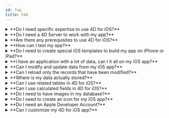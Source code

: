 ```yaml
---
id: faq
title: FAQ
---
```


<details>
<summary>
    **Do I need specific expertise to use 4D for iOS?**
</summary>

With 4D for iOS, you can easily create a mobile project directly from 4D, without the need of any prior expertise building native iOS apps!

The mobile project editor has been designed in such a way that you can use 4D for iOS without any specific knowledge in mobile app developement. 

</details>


<details>
<summary>
**Do I need a 4D Server to work with my app?**
</summary>

4D Server is required to use 4D for iOS, 4D Desktop (Single User) is not supported.

</details>


<details>
<summary>
**Are there any prerequisites to use 4D for iOS?**
</summary>

To use 4D for iOS you'll need to install the latest version of Xcode on your Mac.
See the prerequisites list [here](prerequisites.html).

</details>


<details>
<summary>
**How can I test my app?**
</summary>

4D for iOS allows you to test your app in the [Simulator](simulator.html) and/or right on your iOS [device](install-device.html) (iPhone and iPad).

</details>


<details>
<summary>
**Do I need to create special iOS templates to build my app on iPhone or iPad?**
</summary>

All templates available in 4D for iOS are optimized for you to build app for iPhones and iPads.

</details>


<details>
<summary>
**I have an application with a lot of data, can I it all on my iOS app?**
</summary>

4D for iOs allows you to embed a maximum of 10,000 records in your app. 

For now, the best way to deal with large amounts of data is to create an intermediate table and filter the results you want to display.

Future versions of 4D for iOS will include a way to apply filters so only the required information is displays.

</details>


<details>
<summary>
**Can I modify and update data from my iOS app?**
</summary>

For now, 4D for iOS allows you to build read-only apps.

Future versions will allow you to add and modify your records right from your iOS app and synchronize your data with the server.

</details>


<details>
<summary>
**Can I reload only the records that have been modified?**
</summary>

When you reload data, all your data is downloaded to replace the existing data.

Incremental synchronization is planned for a future release.

</details>


<details>
<summary>
**Where is my data actually stored?**
</summary>

Your data is stored locally on your iOS device. This allows you to access your data in offline mode.

</details>


<details>
<summary>
**Can I use related tables in 4D for iOS?**
</summary>

We know that you use a lot related tables for your business applications and we're working on accessing related tables for a future 4D for iOS release. 

</details>


<details>
<summary>
**Can I use calculated fields in 4D for iOS?**
</summary>

You can create pre-calculated fields in 4D and publish them from the [Structure section](structure.html) of the 4D for iOS project editor.

</details>


<details>
<summary>
**Do I need to have images in my database?**
</summary>

Images are not mandatory, but we highly recommend that you use images to offer the best user experience.

4D for iOS offers a variety of [list form](list-form-templates.html) and [detail form](detail-form-templates.html) templates. With or without images, with charts...

</details>

<details>
<summary>
**Do I need to create an icon for my iOS app?**
</summary>

It's highly recommended to have an icon for your 4D for iOS app. If you don't have one, the default icon (the 4D logo) will be displayed. 

If you already have an icon for your 4D Desktop application, you can drag and drop it directly into the icon area on the [General](general.html) section of the project editor.

</details>


<details>
<summary>
	 **Do I need an Apple Developer Account?**
</summary>

To test your app on an iOS device, you'll need to create at least a [free Apple Developer account](free-developer-account.html).

To deploy a 4D for iOS app, you'll need to enroll in the [Apple Developer Enterprise Program](register-apple-developer-enterprise-program.html) (for an in-house deployment) or in the [Apple Developer Program](register-apple-developer-program-organization.html) (for an App Store deployment).

</details>

<details>
<summary>
**Can I customize my 4D for iOS app?**
</summary>

4D for iOS generates a real Xcode project that you can [open and modify](open-xcode.html) according to your needs. 

</details>




